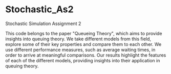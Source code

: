 # Stochastic_As2
Stochastic Simulation Assignment 2

This code belongs to the paper "Queueing Theory", which aims to provide insights into queuing theory. We take different models from this field, explore some of their key properties and compare them to each other. We use different performance measures, such as average waiting times, in order to arrive at meaningful comparisons. Our results highlight the features of each of the different models, providing insights into their application in queuing theory. 
